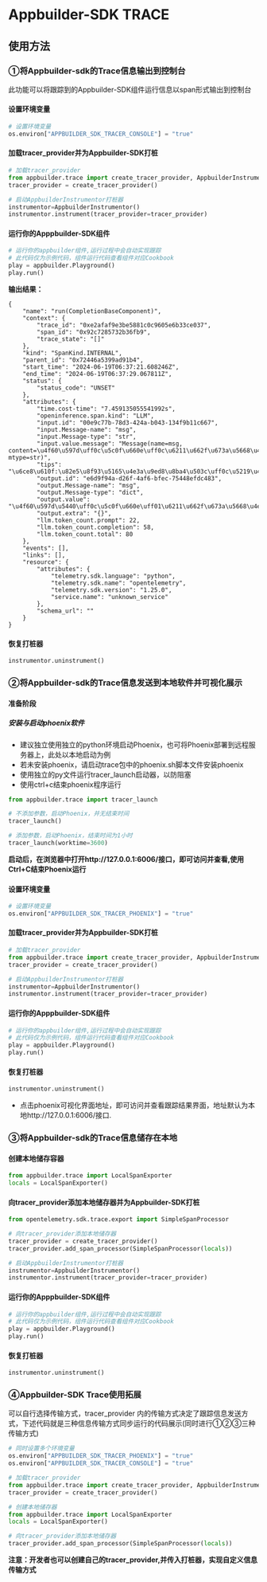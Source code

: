 # Appbuilder-SDK TRACE 

## 使用方法

### ①将Appbuilder-sdk的Trace信息输出到控制台

此功能可以将跟踪到的Appbuilder-SDK组件运行信息以span形式输出到控制台

#### 设置环境变量

```python
# 设置环境变量
os.environ["APPBUILDER_SDK_TRACER_CONSOLE"] = "true"
```

#### 加载tracer_provider并为Appbuilder-SDK打桩

```python
# 加载tracer_provider
from appbuilder.trace import create_tracer_provider, AppbuilderInstrumentor
tracer_provider = create_tracer_provider()

# 启动AppbuilderInstrumentor打桩器
instrumentor=AppbuilderInstrumentor()
instrumentor.instrument(tracer_provider=tracer_provider)
```

#### 运行你的Apppbuilder-SDK组件

```python
# 运行你的appbuilder组件,运行过程中会自动实现跟踪
# 此代码仅为示例代码，组件运行代码查看组件对应Cookbook
play = appbuilder.Playground()
play.run()
```

**输出结果：**
```
{
    "name": "run(CompletionBaseComponent)",
    "context": {
        "trace_id": "0xe2afaf9e3be5881c0c9605e6b33ce037",
        "span_id": "0x92c7285732b36fb9",
        "trace_state": "[]"
    },
    "kind": "SpanKind.INTERNAL",
    "parent_id": "0x72446a5399ad91b4",
    "start_time": "2024-06-19T06:37:21.608246Z",
    "end_time": "2024-06-19T06:37:29.067811Z",
    "status": {
        "status_code": "UNSET"
    },
    "attributes": {
        "time.cost-time": "7.459135055541992s",
        "openinference.span.kind": "LLM",
        "input.id": "00e9c77b-78d3-424a-b043-134f9b11c667",
        "input.Message-name": "msg",
        "input.Message-type": "str",
        "input.value.message": "Message(name=msg, content=\u4f60\u597d\uff0c\u5c0f\u660e\uff0c\u6211\u662f\u673a\u5668\u4eba\uff0c\u673a\u5668\u4eba\u662f\u4e00\u4e2a\u804a\u5929\u673a\u5668\u4eba\uff0c\u6211\u53ef\u4ee5\u804a\u5929\uff0c\u4f60\u53ef\u4ee5\u95ee\u6211\u4f60\u597d\u5417\uff1f\u3002, mtype=str)",
        "tips": "\u6ce8\u610f:\u82e5\u8f93\u5165\u4e3a\u9ed8\u8ba4\u503c\uff0c\u5219\u4e0d\u8bb0\u5f55",
        "output.id": "e6d9f94a-d26f-4af6-bfec-75448efdc483",
        "output.Message-name": "msg",
        "output.Message-type": "dict",
        "output.value": "\u4f60\u597d\u5440\uff0c\u5c0f\u660e\uff01\u6211\u662f\u673a\u5668\u4eba\uff0c\u5f88\u9ad8\u5174\u548c\u4f60\u804a\u5929\u3002\u4f60\u6709\u4ec0\u4e48\u95ee\u9898\u6216\u8005\u60f3\u804a\u4ec0\u4e48\u90fd\u53ef\u4ee5\u544a\u8bc9\u6211\u54e6\uff01\u4f60\u95ee\u6211\u201c\u4f60\u597d\u5417\uff1f\u201d\uff0c\u6211\u5f53\u7136\u5f88\u597d\u5566\uff0c\u8c22\u8c22\u5173\u5fc3\uff01\u4f60\u5462\uff0c\u6709\u4ec0\u4e48\u65b0\u9c9c\u4e8b\u60f3\u5206\u4eab\uff0c\u6216\u8005\u6709\u4ec0\u4e48\u95ee\u9898\u60f3\u8981\u95ee\u6211\u5417\uff1f\u6211\u4f1a\u5c3d\u6211\u6240\u80fd\u6765\u56de\u5e94\u4f60\u3002",
        "output.extra": "{}",
        "llm.token_count.prompt": 22,
        "llm.token_count.completion": 58,
        "llm.token_count.total": 80
    },
    "events": [],
    "links": [],
    "resource": {
        "attributes": {
            "telemetry.sdk.language": "python",
            "telemetry.sdk.name": "opentelemetry",
            "telemetry.sdk.version": "1.25.0",
            "service.name": "unknown_service"
        },
        "schema_url": ""
    }
}
```

#### 恢复打桩器

```python
instrumentor.uninstrument()
```

### ②将Appbuilder-sdk的Trace信息发送到本地软件并可视化展示

#### 准备阶段

##### 安装与启动phoenix软件

- 建议独立使用独立的python环境启动Phoenix，也可将Phoenix部署到远程服务器上，此处以本地启动为例
- 若未安装phoenix，请启动trace包中的phoenix.sh脚本文件安装phoenix
- 使用独立的py文件运行tracer_launch启动器，以防阻塞
- 使用ctrl+c结束phoenix程序运行

```python
from appbuilder.trace import tracer_launch

# 不添加参数，启动Phoenix，并无结束时间
tracer_launch()

# 添加参数，启动Phoenix，结束时间为1小时
tracer_launch(worktime=3600)

```

**启动后，在浏览器中打开http://127.0.0.1:6006/接口，即可访问并查看,使用Ctrl+C结束Phoenix运行**

#### 设置环境变量

```python
# 设置环境变量
os.environ["APPBUILDER_SDK_TRACER_PHOENIX"] = "true"
```

#### 加载tracer_provider并为Appbuilder-SDK打桩

```python
# 加载tracer_provider
from appbuilder.trace import create_tracer_provider, AppbuilderInstrumentor
tracer_provider = create_tracer_provider()

# 启动AppbuilderInstrumentor打桩器
instrumentor=AppbuilderInstrumentor()
instrumentor.instrument(tracer_provider=tracer_provider)
```

#### 运行你的Apppbuilder-SDK组件

```python
# 运行你的appbuilder组件,运行过程中会自动实现跟踪
# 此代码仅为示例代码，组件运行代码查看组件对应Cookbook
play = appbuilder.Playground()
play.run()
```

#### 恢复打桩器

```python
instrumentor.uninstrument()
```

- 点击phoenix可视化界面地址，即可访问并查看跟踪结果界面，地址默认为本地http://127.0.0.1:6006/接口.


### ③将Appbuilder-sdk的Trace信息储存在本地

#### 创建本地储存容器

```python
from appbuilder.trace import LocalSpanExporter
locals = LocalSpanExporter()
```

#### 向tracer_provider添加本地储存器并为Appbuilder-SDK打桩

```python
from opentelemetry.sdk.trace.export import SimpleSpanProcessor

# 向tracer_provider添加本地储存器
tracer_provider = create_tracer_provider()
tracer_provider.add_span_processor(SimpleSpanProcessor(locals))

# 启动AppbuilderInstrumentor打桩器
instrumentor=AppbuilderInstrumentor()
instrumentor.instrument(tracer_provider=tracer_provider)
```

#### 运行你的Apppbuilder-SDK组件

```python
# 运行你的appbuilder组件,运行过程中会自动实现跟踪
# 此代码仅为示例代码，组件运行代码查看组件对应Cookbook
play = appbuilder.Playground()
play.run()
```

#### 恢复打桩器

```python
instrumentor.uninstrument()
```

### ④Appbuilder-SDK Trace使用拓展

可以自行选择传输方式，tracer_provider 内的传输方式决定了跟踪信息发送方式，下述代码就是三种信息传输方式同步运行的代码展示(同时进行①②③三种传输方式)

```python
# 同时设置多个环境变量
os.environ["APPBUILDER_SDK_TRACER_PHOENIX"] = "true"
os.environ["APPBUILDER_SDK_TRACER_CONSOLE"] = "true"

# 加载tracer_provider
from appbuilder.trace import create_tracer_provider, AppbuilderInstrumentor
tracer_provider = create_tracer_provider()

# 创建本地储存器
from appbuilder.trace import LocalSpanExporter
locals = LocalSpanExporter()

# 向tracer_provider添加本地储存器
tracer_provider.add_span_processor(SimpleSpanProcessor(locals))
```

**注意：开发者也可以创建自己的tracer_provider,并传入打桩器，实现自定义信息传输方式**
